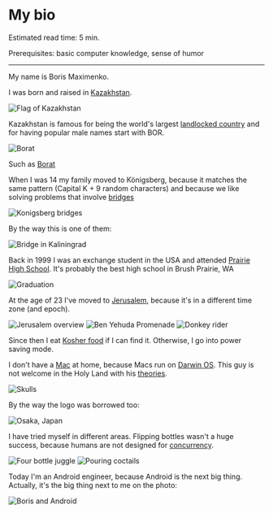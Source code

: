 # My bio

Estimated read time: 5 min.

Prerequisites: basic computer knowledge, sense of humor

***

My name is Boris Maximenko.

I was born and raised in [Kazakhstan](https://en.wikipedia.org/wiki/Kazakhstan).

![Flag of Kazakhstan](https://upload.wikimedia.org/wikipedia/commons/d/d3/Flag_of_Kazakhstan.svg)

Kazakhstan is famous for being the world's largest [landlocked country](https://en.wikipedia.org/wiki/Landlocked_country) 
and for having popular male names start with BOR.

![Borat](https://upload.wikimedia.org/wikipedia/en/3/39/Borat_ver2.jpg)

Such as [Borat](https://en.wikipedia.org/wiki/Borat)

When I was 14 my family moved to Königsberg, because it matches the same pattern (Capital K + 9 random characters) 
and because we like solving problems that involve [bridges](https://en.wikipedia.org/wiki/Seven_Bridges_of_K%C3%B6nigsberg)

![Konigsberg bridges](https://upload.wikimedia.org/wikipedia/commons/5/5d/Konigsberg_bridges.png)

By the way this is one of them:

![Bridge in Kaliningrad](files/IMG_20160805_150240.jpg)

Back in 1999 I was an exchange student in the USA and attended [Prairie High School](https://en.wikipedia.org/wiki/Prairie_High_School_(Vancouver,_Washington)). 
It's probably the best high school in Brush Prairie, WA

![Graduation](files/063.jpg)

At the age of 23 I've moved to [Jerusalem](https://en.wikipedia.org/wiki/Jerusalem), 
because it's in a different time zone (and epoch).

![Jerusalem overview](files/DSC05907.JPG)
![Ben Yehuda Promenade](files/20140317_135453.jpg)
![Donkey rider](files/DSC09255.JPG)

Since then I eat [Kosher food](https://en.wikipedia.org/wiki/Kosher_foods) if I can find it. 
Otherwise, I go into power saving mode.

I don't have a [Mac](https://en.wikipedia.org/wiki/Macintosh) at home, 
because Macs run on [Darwin OS](https://en.wikipedia.org/wiki/Darwin_(operating_system)). 
This guy is not welcome in the Holy Land with his [theories](https://en.wikipedia.org/wiki/Evolution).

![Skulls](files/DSC01267.JPG)

By the way the logo was borrowed too:

![Osaka, Japan](files/IMG_4243.JPG)

I have tried myself in different areas. Flipping bottles wasn't a huge success, 
because humans are not designed for [concurrency](https://en.wikipedia.org/wiki/Concurrency_(computer_science)).

![Four bottle juggle](files/050529-32.jpg)
![Pouring coctails](files/050529-33.jpg)

Today I'm an Android engineer, because Android is the next big thing. 
Actually, it's the big thing next to me on the photo:

![Boris and Android](files/IMG_20170314_150252.jpeg)
